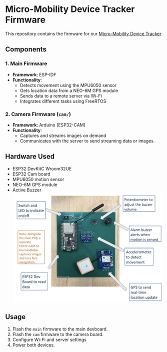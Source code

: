 # Micro-Mobility Device Tracker Firmware

This repository contains the firmware for our [Micro-Mobility Device Tracker](https://github.com/Serenity0204/Micro-mobility-device-tracker)

## Components
### 1. Main Firmware
- **Framework**: ESP-IDF
- **Functionality**:
  - Detects movement using the MPU6050 sensor
  - Gets location data from a NEO-6M GPS module
  - Sends data to a remote server via Wi-Fi
  - Integrates different tasks using FreeRTOS

### 2. Camera Firmware (`cam/`)
- **Framework**: Arduino (ESP32-CAM)
- **Functionality**:
  - Captures and streams images on demand
  - Communicates with the server to send streaming data or images.

## Hardware Used
- ESP32 DevKitC Wroom32UE
- ESP32 Cam board
- MPU6050 motion sensor
- NEO-6M GPS module
- Active Buzzer </br>
![PCB Image](img/annotate_pcb.png)

## Usage
1. Flash the `main` firmware to the main devboard.
2. Flash the `cam` firmware to the camera board.
3. Configure Wi-Fi and server settings
4. Power both devices.
